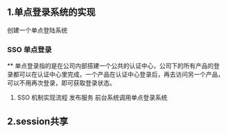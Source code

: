 ## 1.单点登录系统的实现
  创建一个单点登陆系统
  ### SSO 单点登录
  ** 单点登录指的是在公司内部搭建一个公共的认证中心，公司下的所有产品的登录都可以在认证中心里完成，一个产品在认证中心登录后，再去访问另一个产品，可以不用再次登录，即可获取登录状态。

1. SSO 机制实现流程
  发布服务
  前台系统调用单点登录系统
  
## 2.session共享



